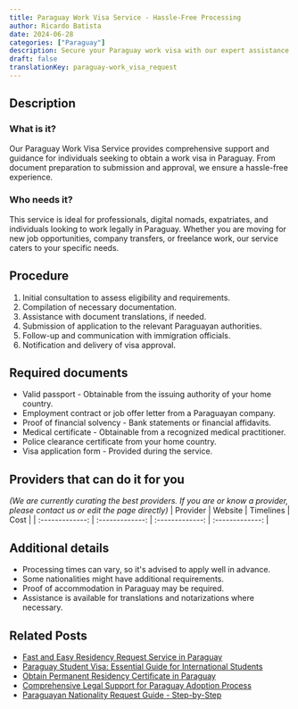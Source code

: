 ```yaml
---
title: Paraguay Work Visa Service - Hassle-Free Processing
author: Ricardo Batista
date: 2024-06-28
categories: ["Paraguay"]
description: Secure your Paraguay work visa with our expert assistance. Fast, reliable, and straightforward process for a smooth relocation experience.
draft: false
translationKey: paraguay-work_visa_request
---
```


## Description
### What is it?
Our Paraguay Work Visa Service provides comprehensive support and guidance for individuals seeking to obtain a work visa in Paraguay. From document preparation to submission and approval, we ensure a hassle-free experience.

### Who needs it?
This service is ideal for professionals, digital nomads, expatriates, and individuals looking to work legally in Paraguay. Whether you are moving for new job opportunities, company transfers, or freelance work, our service caters to your specific needs.

## Procedure

1. Initial consultation to assess eligibility and requirements.
2. Compilation of necessary documentation.
3. Assistance with document translations, if needed.
4. Submission of application to the relevant Paraguayan authorities.
5. Follow-up and communication with immigration officials.
6. Notification and delivery of visa approval.


## Required documents

- Valid passport - Obtainable from the issuing authority of your home country.
- Employment contract or job offer letter from a Paraguayan company.
- Proof of financial solvency - Bank statements or financial affidavits.
- Medical certificate - Obtainable from a recognized medical practitioner.
- Police clearance certificate from your home country.
- Visa application form - Provided during the service.


## Providers that can do it for you
_(We are currently curating the best providers. If you are or know a provider, please contact us or edit the page directly)_
| Provider        |     Website     |     Timelines    |       Cost      |
| :-------------: | :-------------: |  :-------------: | :-------------: |

## Additional details

- Processing times can vary, so it's advised to apply well in advance.
- Some nationalities might have additional requirements.
- Proof of accommodation in Paraguay may be required.
- Assistance is available for translations and notarizations where necessary.




## Related Posts

- [Fast and Easy Residency Request Service in Paraguay](https://tramitit.com/guides/paraguay/residency_request/)
- [Paraguay Student Visa: Essential Guide for International Students](https://tramitit.com/guides/paraguay/student_visa_request/)
- [Obtain Permanent Residency Certificate in Paraguay](https://tramitit.com/guides/paraguay/permanent_residency_certificate/)
- [Comprehensive Legal Support for Paraguay Adoption Process](https://tramitit.com/guides/paraguay/adoption_request/)
- [Paraguayan Nationality Request Guide - Step-by-Step](https://tramitit.com/guides/paraguay/nationality_request/)